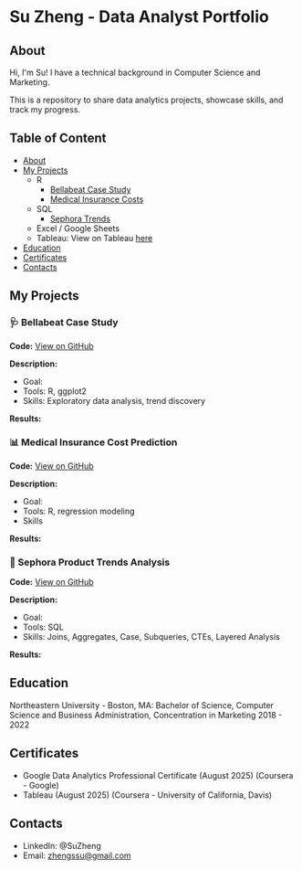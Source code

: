 # Su Zheng - Data Analyst Portfolio

## About
Hi, I'm Su! I have a technical background in Computer Science and Marketing. 

This is a repository to share data analytics projects, showcase skills, and track my progress.

## Table of Content 
* [About](https://github.com/ssz-119/ssz-119.github.io/blob/main/README.md#About)
* [My Projects](https://github.com/ssz-119/ssz-119.github.io/blob/main/README.md#My-Projects)
  * R
    * [Bellabeat Case Study](#bellabeat-case-study)
    * [Medical Insurance Costs](#Medical-Insurance-Cost-Prediction)
  * SQL
    * [Sephora Trends](#Sephora-Product-Trends-Analysis)
  * Excel / Google Sheets
  * Tableau: View on Tableau [here](https://public.tableau.com/app/profile/su.zheng/vizzes)
* [Education](https://github.com/ssz-119/ssz-119.github.io/blob/main/README.md#Education)
* [Certificates](https://github.com/ssz-119/ssz-119.github.io/blob/main/README.md#Certificates)
* [Contacts](https://github.com/ssz-119/ssz-119.github.io/blob/main/README.md#Contacts)

## My Projects

### 🩺 Bellabeat Case Study

**Code:** [View on GitHub](https://github.com/ssz-119/bellabeat-r)

**Description:**

- Goal:
- Tools: R, ggplot2
- Skills: Exploratory data analysis, trend discovery

**Results:**


### 📊 Medical Insurance Cost Prediction

**Code:** [View on GitHub](https://github.com/ssz-19/medical-costs-model)

**Description:**

- Goal:
- Tools: R, regression modeling
- Skills

**Results:**

### 💄 Sephora Product Trends Analysis 

**Code:** [View on GitHub](https://github.com/ssz-19/sephora-trends)

**Description:**

- Goal:
- Tools: SQL
- Skills: Joins, Aggregates, Case, Subqueries, CTEs, Layered Analysis

**Results:**

## Education

Northeastern University - Boston, MA:
Bachelor of Science, Computer Science and Business Administration,
Concentration in Marketing
2018 - 2022

## Certificates

* Google Data Analytics Professional Certificate (August 2025) (Coursera - Google)
* Tableau (August 2025) (Coursera - University of California, Davis)

## Contacts
* LinkedIn: @SuZheng
* Email: zhengssu@gmail.com


